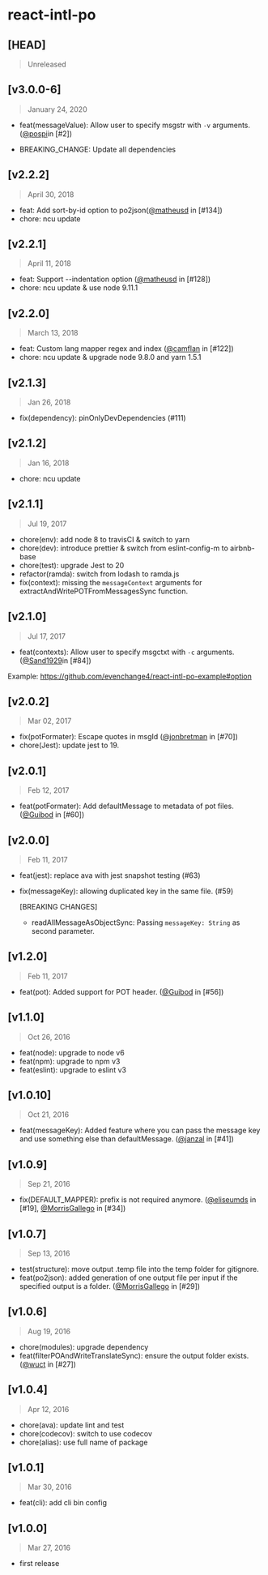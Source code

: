 # react-intl-po

## [HEAD]

> Unreleased

## [v3.0.0-6]

> January 24, 2020

- feat(messageValue): Allow user to specify msgstr with `-v` arguments. ([@pospi](https://github.com/pospi)in [#2])

- BREAKING_CHANGE: Update all dependencies

## [v2.2.2]

> April 30, 2018

- feat: Add sort-by-id option to po2json([@matheusd](https://github.com/matheusd) in [#134])
- chore: ncu update

## [v2.2.1]

> April 11, 2018

- feat: Support --indentation option ([@matheusd](https://github.com/matheusd) in [#128])
- chore: ncu update & use node 9.11.1

## [v2.2.0]

> March 13, 2018

- feat: Custom lang mapper regex and index ([@camflan](https://github.com/camflan) in [#122])
- chore: ncu update & upgrade node 9.8.0 and yarn 1.5.1

## [v2.1.3]

> Jan 26, 2018

- fix(dependency): pinOnlyDevDependencies (#111)

## [v2.1.2]

> Jan 16, 2018

- chore: ncu update

## [v2.1.1]

> Jul 19, 2017

- chore(env): add node 8 to travisCI & switch to yarn
- chore(dev): introduce prettier & switch from eslint-config-m to airbnb-base
- chore(test): upgrade Jest to 20
- refactor(ramda): switch from lodash to ramda.js
- fix(context): missing the `messageContext` arguments for extractAndWritePOTFromMessagesSync function.

## [v2.1.0]

> Jul 17, 2017

- feat(contexts): Allow user to specify msgctxt with `-c` arguments. ([@Sand1929](https://github.com/Sand1929)in [#84])

Example: https://github.com/evenchange4/react-intl-po-example#option

## [v2.0.2]

> Mar 02, 2017

- fix(potFormater): Escape quotes in msgId ([@jonbretman](https://github.com/jonbretman) in [#70])
- chore(Jest): update jest to 19.

## [v2.0.1]

> Feb 12, 2017

- feat(potFormater): Add defaultMessage to metadata of pot files. ([@Guibod](https://github.com/Guibod) in [#60])

## [v2.0.0]

> Feb 11, 2017

- feat(jest): replace ava with jest snapshot testing (#63)
- fix(messageKey): allowing duplicated key in the same file. (#59)

  [BREAKING CHANGES]

  - readAllMessageAsObjectSync: Passing `messageKey: String` as second parameter.

## [v1.2.0]

> Feb 11, 2017

- feat(pot): Added support for POT header. ([@Guibod](https://github.com/Guibod) in [#56])

## [v1.1.0]

> Oct 26, 2016

- feat(node): upgrade to node v6
- feat(npm): upgrade to npm v3
- feat(eslint): upgrade to eslint v3

## [v1.0.10]

> Oct 21, 2016

- feat(messageKey): Added feature where you can pass the message key and use something else than defaultMessage. ([@janzal](https://github.com/janzal) in [#41])

## [v1.0.9]

> Sep 21, 2016

- fix(DEFAULT_MAPPER): prefix is not required anymore. ([@eliseumds](https://github.com/eliseumds) in [#19], [@MorrisGallego](https://github.com/MorrisGallego) in [#34])

## [v1.0.7]

> Sep 13, 2016

- test(structure): move output .temp file into the temp folder for gitignore.
- feat(po2json): added generation of one output file per input if the specified output is a folder. ([@MorrisGallego](https://github.com/MorrisGallego) in [#29])

## [v1.0.6]

> Aug 19, 2016

- chore(modules): upgrade dependency
- feat(filterPOAndWriteTranslateSync): ensure the output folder exists. ([@wuct](https://github.com/wuct) in [#27])

## [v1.0.4]

> Apr 12, 2016

- chore(ava): update lint and test
- chore(codecov): switch to use codecov
- chore(alias): use full name of package

## [v1.0.1]

> Mar 30, 2016

- feat(cli): add cli bin config

## [v1.0.0]

> Mar 27, 2016

- first release
